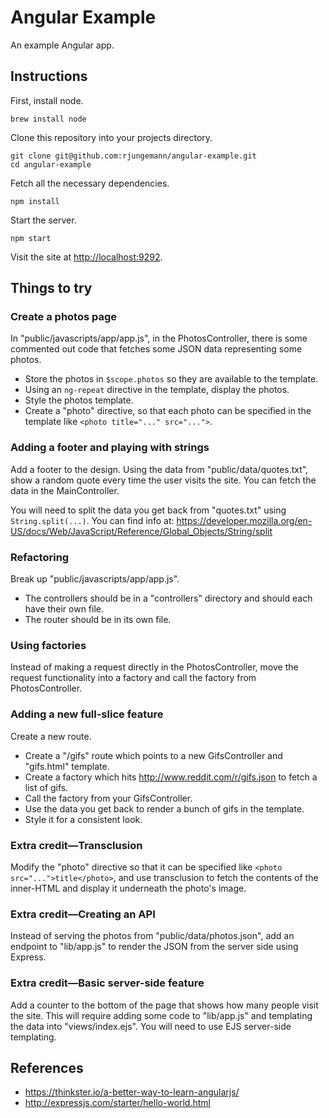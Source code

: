 Angular Example
===============

An example Angular app.

Instructions
------------

First, install node.

    brew install node

Clone this repository into your projects directory.

    git clone git@github.com:rjungemann/angular-example.git
    cd angular-example

Fetch all the necessary dependencies.

    npm install

Start the server.

    npm start

Visit the site at [http://localhost:9292](http://localhost:9292).

Things to try
-------------

### Create a photos page

In "public/javascripts/app/app.js", in the PhotosController, there is some
commented out code that fetches some JSON data representing some photos.

* Store the photos in `$scope.photos` so they are available to the template.
* Using an `ng-repeat` directive in the template, display the photos.
* Style the photos template.
* Create a "photo" directive, so that each photo can be specified in the
  template like `<photo title="..." src="...">`.

### Adding a footer and playing with strings

Add a footer to the design. Using the data from "public/data/quotes.txt", show
a random quote every time the user visits the site. You can fetch the data in
the MainController.

You will need to split the data you get back from "quotes.txt" using
`String.split(...)`. You can find info at:
https://developer.mozilla.org/en-US/docs/Web/JavaScript/Reference/Global_Objects/String/split

### Refactoring

Break up "public/javascripts/app/app.js".

* The controllers should be in a "controllers" directory and should each have
  their own file.
* The router should be in its own file.

### Using factories

Instead of making a request directly in the PhotosController, move the request
functionality into a factory and call the factory from PhotosController.

### Adding a new full-slice feature

Create a new route.

* Create a "/gifs" route which points to a new GifsController and "gifs.html"
  template.
* Create a factory which hits http://www.reddit.com/r/gifs.json to fetch a list
  of gifs.
* Call the factory from your GifsController.
* Use the data you get back to render a bunch of gifs in the template.
* Style it for a consistent look.

### Extra credit&mdash;Transclusion

Modify the "photo" directive so that it can be specified like
`<photo src="...">title</photo>`, and use transclusion to fetch the contents
of the inner-HTML and display it underneath the photo's image.

### Extra credit&mdash;Creating an API

Instead of serving the photos from "public/data/photos.json", add an endpoint
to "lib/app.js" to render the JSON from the server side using Express.

### Extra credit&mdash;Basic server-side feature

Add a counter to the bottom of the page that shows how many people visit the
site. This will require adding some code to "lib/app.js" and templating the
data into "views/index.ejs". You will need to use EJS server-side templating.

References
----------

* https://thinkster.io/a-better-way-to-learn-angularjs/
* http://expressjs.com/starter/hello-world.html

